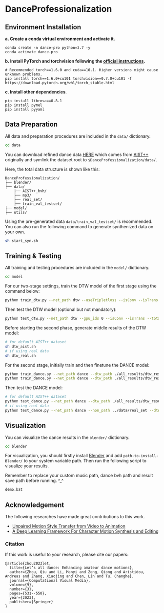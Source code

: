 # DanceProfessionalization

## Environment Installation 

**a. Create a conda virtual environment and activate it.**
```shell
conda create -n dance-pro python=3.7 -y
conda activate dance-pro
```

**b. Install PyTorch and torchvision following the [official instructions](https://pytorch.org/).**
```shell
# Recommended torch==1.6.0 and cuda==10.1. Higher versions might cause unknown problems.
pip install torch==1.6.0+cu101 torchvision==0.7.0+cu101 -f https://download.pytorch.org/whl/torch_stable.html
```

**c. Install other dependencies.**
```shell
pip install librosa==0.8.1
pip install pymel
pip install pyyaml
```



## Data Preparation
All data and preparation procedures are included in the `data/` dictionary.
```bash
cd data 
```

You can download refined dance data [HERE](https://github.com/zhouqiu/DanceData) which comes from [AIST++](https://google.github.io/aistplusplus_dataset/) originally and symlink the dataset root to `$DanceProfessionalization/data/`.

Here, the total data structure is shown like this:
```
DanceProfessionalization/
├── blender/
├── data/
    ├── AIST++_bvh/
    ├── mp3/
    ├── real_set/
    ├── train_val_testset/
├── model/
├── utils/
```


Using the pre-generated data `data/train_val_testset/` is recommended. You can also run the following command to generate synthenized data on your own.
```bash
sh start_syn.sh
```



## Training & Testing
All training and testing procedures are included in the `model/` dictionary.
```bash
cd model
```

For our two-stage settings, train the DTW model of the first stage using the command below:
```bash
python train_dtw.py --net_path dtw --useTripletloss --isConv --isTrans
```

Then test the DTW model (optional but not mandatory):
```bash
python test_dtw.py --net_path dtw --gpu_ids 0 --isConv --isTrans --total_length 1000 --result_path dtw --model_epoch 400
```

Before starting the second phase, generate middle results of the DTW model:
```bash
# for default AIST++ dataset
sh dtw_aist.sh  
# if using real data
sh dtw_real.sh  
```

For the second stage, initially train and then finetune the DANCE model:
```bash
python train_dance.py --net_path dance --dtw_path ./all_results/dtw_result  --velo_w 1 --iters 100
python train_dance.py --net_path dance --dtw_path ./all_results/dtw_result --isFinetune --velo_w 1 --continueTrain --model_epoch 100 --iters 100
```


Then test the DANCE model:
```bash
# for default AIST++ dataset
python test_dance.py --net_path dance --dtw_path ./all_results/dtw_result --isFinetune --gpu_ids 0 --result_path testset_result --model_epoch 200  
# if using real data
python test_dance.py --net_path dance --non_path ../data/real_set --dtw_path ./all_results/dtw_real_result --isFinetune --gpu_ids 0 --result_path realset_result --model_epoch 200 --save_pkg_num 1  
```



## Visualization
You can visualize the dance results in the `blender/` dictionary.
```bash
cd blender
```

For visualization, you should firstly install [Blender](https://docs.blender.org/manual/zh-hans/dev/getting_started/installing/index.html) and add `path-to-install-Blender/` to your system variable path.
Then run the following script to visualize your results.

Remember to replace your custom music path, dance bvh path and result save path before running. ^_^
```bash
demo.bat
```


## Acknowledgement
The following researches have made great contributions to this work.

* [Unpaired Motion Style Transfer from Video to Animation](https://deepmotionediting.github.io/style_transfer) 
* [A Deep Learning Framework For Character Motion Synthesis and Editing](https://theorangeduck.com/page/deep-learning-framework-character-motion-synthesis-and-editing) 

### Citation
If this work is useful to your research, please cite our papers:
```
@article{zhou2023let,
  title={Let’s all dance: Enhancing amateur dance motions},
  author={Zhou, Qiu and Li, Manyi and Zeng, Qiong and Aristidou, Andreas and Zhang, Xiaojing and Chen, Lin and Tu, Changhe},
  journal={Computational Visual Media},
  volume={9},
  number={3},
  pages={531--550},
  year={2023},
  publisher={Springer}
}

```
